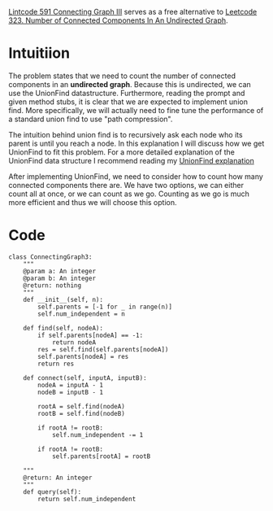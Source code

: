 [Lintcode 591 Connecting Graph III](https://www.lintcode.com/problem/591/) serves as a free alternative to [Leetcode 323. Number of Connected Components In An Undirected Graph](https://leetcode.com/problems/number-of-connected-components-in-an-undirected-graph/).

# Intuitiion
The problem states that we need to count the number of connected components in an **undirected graph**. Because this is undirected, we can use the UnionFind datastructure. Furthermore, reading the prompt and given method stubs, it is clear that we are expected to implement union find. More specifically, we will actually need to fine tune the performance of a standard union find to use "path compression".

The intuition behind union find is to recursively ask each node who its parent is until you reach a node. In this explanation I will discuss how we get UnionFind to fit this problem. For a more detailed explanation of the UnionFind data structure I recommend reading my [UnionFind explanation](https://github.com/tjm165/algorithms-practice/blob/main/additional-explanations/union-find.md)

After implementing UnionFind, we need to consider how to count how many connected components there are. We have two options, we can either count all at once, or we can count as we go. Counting as we go is much more efficient and thus we will choose this option.

# Code
```
class ConnectingGraph3:
    """
    @param a: An integer
    @param b: An integer
    @return: nothing
    """
    def __init__(self, n):
        self.parents = [-1 for _ in range(n)]
        self.num_independent = n

    def find(self, nodeA):
        if self.parents[nodeA] == -1:
            return nodeA
        res = self.find(self.parents[nodeA])
        self.parents[nodeA] = res
        return res

    def connect(self, inputA, inputB):
        nodeA = inputA - 1
        nodeB = inputB - 1

        rootA = self.find(nodeA)
        rootB = self.find(nodeB)

        if rootA != rootB:
            self.num_independent -= 1

        if rootA != rootB:
            self.parents[rootA] = rootB 

    """
    @return: An integer
    """
    def query(self):
        return self.num_independent
 ```
